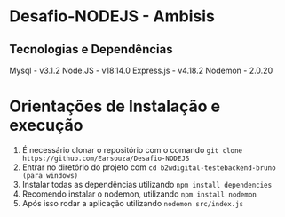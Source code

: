 # Desafio-NODEJS - Ambisis

## Tecnologias e Dependências
Mysql - v3.1.2
Node.JS - v18.14.0
Express.js - v4.18.2
Nodemon - 2.0.20

# Orientações de Instalação e execução

1. É necessário clonar o repositório com o comando `git clone https://github.com/Earsouza/Desafio-NODEJS` 
2. Entrar no diretório do projeto com `cd b2wdigital-testebackend-bruno (para windows)`
3. Instalar todas as dependências utilizando `npm install dependencies`
4. Recomendo instalar o nodemon, utilizando `npm install nodemon`
5. Após isso rodar a aplicação utilizando `nodemon src/index.js`

